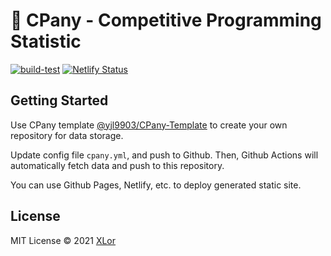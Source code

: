 # 🥖 CPany - Competitive Programming Statistic

[![build-test](https://github.com/yjl9903/CPany/actions/workflows/build.yml/badge.svg)](https://github.com/yjl9903/CPany/actions/workflows/build.yml) [![Netlify Status](https://api.netlify.com/api/v1/badges/e97aeec0-42f4-4117-a6af-55a48ece9011/deploy-status)](https://app.netlify.com/sites/cpany/deploys)

## Getting Started

Use CPany template [@yjl9903/CPany-Template](https://github.com/yjl9903/CPany-Template/settings) to create your own repository for data storage.

Update config file `cpany.yml`, and push to Github. Then, Github Actions will automatically fetch data and push to this repository.

You can use Github Pages, Netlify, etc. to deploy generated static site.

## License

MIT License © 2021 [XLor](https://github.com/yjl9903)
